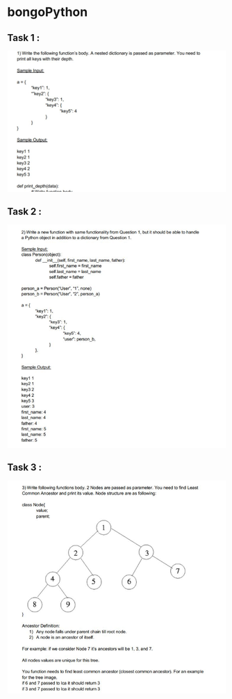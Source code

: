 # bongoPython


## Task 1 :
![task 1 ](https://github.com/MiteshChakma/bongoPython/blob/master/Cap.JPG)

## Task 2 :
![task 2 ](https://github.com/MiteshChakma/bongoPython/blob/master/ca2.JPG)

## Task 3 :
![task 3](https://github.com/MiteshChakma/bongoPython/blob/master/ca3.JPG)
